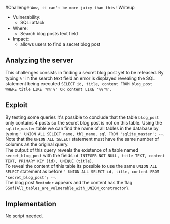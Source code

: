 #Challenge `Wow, it can't be more juicy than this!` Writeup

- Vulnerability: 
  - SQLi attack
- Where:
  - Search blog posts text field
- Impact:
  - allows users to find a secret blog post

## Analyzing the server

This challenges consists in finding a secret blog post yet to be released.
By typing `%'` in the search text field an error is displayed revealing the SQL statement being executed `SELECT id, title, content FROM blog_post WHERE title LIKE '%%'%' OR content LIKE '%%'%'`.

## Exploit

By testing some queries it's possible to conclude that the table `blog_post` only contains 4 posts so the secret blog post is not on this table.
Using the `sqlite_master` table we can find the name of all tables in the database by typing `' UNION ALL SELECT name, tbl_name, sql FROM 'sqlite_master'; --`. Note that the `UNION ALL SELECT` statement must have the same number of columns as the original query.  
The output of this query reveals the existence of a table named `secret_blog_post` with the fields `id INTEGER NOT NULL, title TEXT, content TEXT, PRIMARY KEY (id), UNIQUE (title)`.  
To reveal the content of this table its possible to use the same `UNION ALL SELECT` statement as before `' UNION ALL SELECT id, title, content FROM 'secret_blog_post'; --`.  
The blog post `Reminder` appears and the content has the flag `SSof{All_tables_are_vulnerable_with_UNION_constructor}`.

## Implementation

No script needed.
